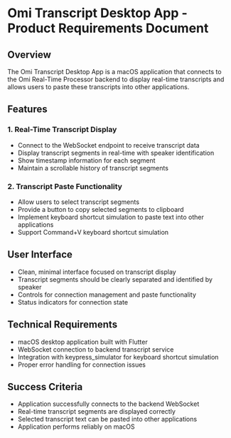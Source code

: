 # Omi Transcript Desktop App - Product Requirements Document

## Overview
The Omi Transcript Desktop App is a macOS application that connects to the Omi Real-Time Processor backend to display real-time transcripts and allows users to paste these transcripts into other applications.

## Features

### 1. Real-Time Transcript Display
- Connect to the WebSocket endpoint to receive transcript data
- Display transcript segments in real-time with speaker identification
- Show timestamp information for each segment
- Maintain a scrollable history of transcript segments

### 2. Transcript Paste Functionality
- Allow users to select transcript segments
- Provide a button to copy selected segments to clipboard
- Implement keyboard shortcut simulation to paste text into other applications
- Support Command+V keyboard shortcut simulation

## User Interface
- Clean, minimal interface focused on transcript display
- Transcript segments should be clearly separated and identified by speaker
- Controls for connection management and paste functionality
- Status indicators for connection state

## Technical Requirements
- macOS desktop application built with Flutter
- WebSocket connection to backend transcript service
- Integration with keypress_simulator for keyboard shortcut simulation
- Proper error handling for connection issues

## Success Criteria
- Application successfully connects to the backend WebSocket
- Real-time transcript segments are displayed correctly
- Selected transcript text can be pasted into other applications
- Application performs reliably on macOS
